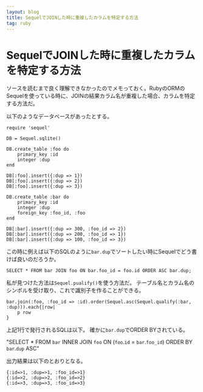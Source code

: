 ```yaml
---
layout: blog
title: SequelでJOINした時に重複したカラムを特定する方法
tag: ruby
---
```


# SequelでJOINした時に重複したカラムを特定する方法

ソースを読むまで良く理解できなかったのでメモっておく。RubyのORMのSequelを使っている時に、JOINの結果カラム名が重複した場合、カラムを特定する方法だ。

以下のようなデータベースがあったとする。

~~~~
require 'sequel'

DB = Sequel.sqlite()

DB.create_table :foo do
	primary_key :id
	integer :dup
end

DB[:foo].insert({:dup => 1})
DB[:foo].insert({:dup => 2})
DB[:foo].insert({:dup => 3})

DB.create_table :bar do
	primary_key :id
	integer :dup
	foreign_key :foo_id, :foo
end

DB[:bar].insert({:dup => 300, :foo_id => 2})
DB[:bar].insert({:dup => 200, :foo_id => 1})
DB[:bar].insert({:dup => 100, :foo_id => 3})
~~~~

この時に例えば以下のSQLのように`bar.dup`でソートしたい時にSequelでどう書けば良いのだろうか。

~~~~
SELECT * FROM bar JOIN foo ON bar.foo_id = foo.id ORDER ASC bar.dup; 
~~~~

私が見つけた方法は`Sequel.pualify()`を使う方法だ。
テーブル名とカラム名のシンボルを受け取り、これで識別子を作ることができる。

~~~~
bar.join(:foo, :foo_id => :id).order(Sequel.asc(Sequel.qualify(:bar, :dup))).each{|row|
	p row
}
~~~~

上記1行で発行されるSQLは以下。
確かに`bar.dup`でORDER BYされている。

"SELECT * FROM `bar` INNER JOIN `foo` ON (`foo`.`id` = `bar`.`foo_id`) ORDER BY `bar`.`dup` ASC"

出力結果は以下のとおりとなる。

~~~~
{:id=>1, :dup=>1, :foo_id=>1}
{:id=>2, :dup=>2, :foo_id=>2}
{:id=>3, :dup=>3, :foo_id=>3}
~~~~
